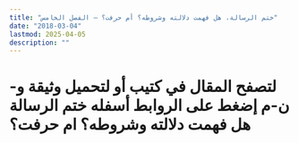 ```yaml
---
title: "ختم الرسالة، هل فهمت دلالته وشروطه؟ أم حرفت؟ – الفصل الخامس"
date: "2018-03-04"
lastmod: 2025-04-05
description: ""
---
```

# **لتصفح المقال في كتيب أو لتحميل وثيقة و-ن-م إضغط على الروابط أسفله** **ختم الرسالة هل فهمت دلالته وشروطه؟ ام حرفت؟**

###
